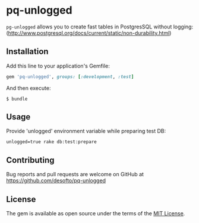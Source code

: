 # pq-unlogged

`pg-unlogged` allows you to create fast tables in PostgresSQL without logging: (http://www.postgresql.org/docs/current/static/non-durability.html)

## Installation

Add this line to your application's Gemfile:

```ruby
gem 'pq-unlogged', groups: [:development, :test]
```

And then execute:

    $ bundle

## Usage

Provide 'unlogged' environment variable while preparing test DB:

```
unlogged=true rake db:test:prepare
```

## Contributing

Bug reports and pull requests are welcome on GitHub at https://github.com/desofto/pq-unlogged


## License

The gem is available as open source under the terms of the [MIT License](http://opensource.org/licenses/MIT).

